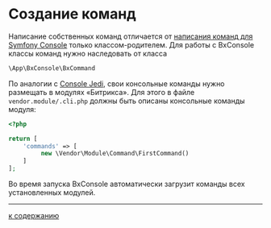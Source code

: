 # Создание команд

Написание собственных команд отличается от
[написания команд для Symfony Console](http://symfony.com/doc/current/components/console/introduction.html) только
классом-родителем. Для работы с BxConsole классы команд нужно наследовать от класса
```php
\App\BxConsole\BxCommand
```

По аналогии с [Console Jedi](https://github.com/notamedia/console-jedi),
свои консольные команды нужно размещать в модулях «Битрикса». 
Для этого в файле `vendor.module/.cli.php` должны быть описаны консольные команды модуля:

```php
<?php

return [
    'commands' => [
         new \Vendor\Module\Command\FirstCommand()
    ]
];
```

Во время запуска BxConsole автоматически загрузит команды всех установленных модулей.

---
[к содержанию](README.md)
